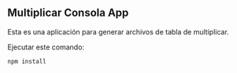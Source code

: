 ## Multiplicar Consola App
Esta es una aplicación para generar archivos de tabla de multiplicar.

Ejecutar este comando: 
```
npm install
```